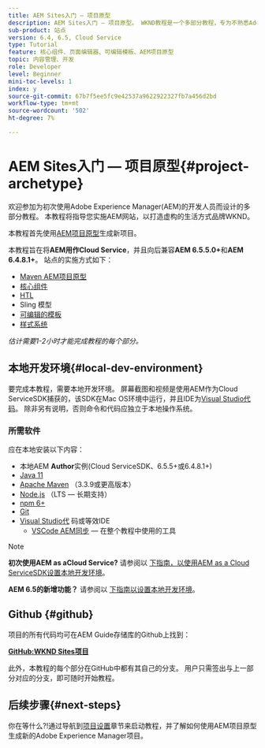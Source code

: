 ```yaml
---
title: AEM Sites入门 — 项目原型
description: AEM Sites入门 — 项目原型。 WKND教程是一个多部分教程，专为不熟悉Adobe Experience Manager的开发人员而设计。 本教程将指导您实施一个AEM网站，以打造一个虚构的生活方式品牌WKND。 本教程涵盖基本主题，如项目设置、Maven原型、核心组件、可编辑模板、客户端库和组件开发。
sub-product: 站点
version: 6.4, 6.5, Cloud Service
type: Tutorial
feature: 核心组件、页面编辑器、可编辑模板、AEM项目原型
topic: 内容管理、开发
role: Developer
level: Beginner
mini-toc-levels: 1
index: y
source-git-commit: 67b7f5ee5fc9e42537a9622922327fb7a456d2bd
workflow-type: tm+mt
source-wordcount: '502'
ht-degree: 7%

---
```



# AEM Sites入门 — 项目原型{#project-archetype}

欢迎参加为初次使用Adobe Experience Manager(AEM)的开发人员而设计的多部分教程。 本教程将指导您实施AEM网站，以打造虚构的生活方式品牌WKND。

本教程首先使用[AEM项目原型](https://experienceleague.adobe.com/docs/experience-manager-core-components/using/developing/archetype/overview.html)生成新项目。

本教程旨在将&#x200B;**AEM用作Cloud Service**，并且向后兼容&#x200B;**AEM 6.5.5.0+**&#x200B;和&#x200B;**AEM 6.4.8.1+**。 站点的实施方式如下：

* [Maven AEM项目原型](https://docs.adobe.com/content/help/zh-Hans/experience-manager-core-components/using/developing/archetype/overview.html)
* [核心组件](https://docs.adobe.com/content/help/zh-Hans/experience-manager-core-components/using/introduction.html)
* [HTL](https://docs.adobe.com/content/help/en/experience-manager-htl/using/getting-started/getting-started.html)
* Sling 模型
* [可编辑的模板](https://docs.adobe.com/content/help/en/experience-manager-learn/sites/page-authoring/template-editor-feature-video-use.html)
* [样式系统](https://docs.adobe.com/content/help/en/experience-manager-learn/sites/page-authoring/style-system-feature-video-use.html)

*估计需要1-2小时才能完成教程的每个部分。*

## 本地开发环境{#local-dev-environment}

要完成本教程，需要本地开发环境。 屏幕截图和视频是使用AEM作为Cloud ServiceSDK捕获的，该SDK在Mac OS环境中运行，并且IDE为[Visual Studio代码](https://code.visualstudio.com/)。 除非另有说明，否则命令和代码应独立于本地操作系统。

### 所需软件

应在本地安装以下内容：

* 本地AEM **Author**&#x200B;实例(Cloud ServiceSDK、6.5.5+或6.4.8.1+)
* [Java 11](https://downloads.experiencecloud.adobe.com/content/software-distribution/en/general.html)
* [Apache Maven](https://maven.apache.org/) （3.3.9或更高版本）
* [Node.js](https://nodejs.org/en/) （LTS — 长期支持）
* [npm 6+](https://www.npmjs.com/)
* [Git](https://git-scm.com/)
* [Visual Studio代](https://code.visualstudio.com/) 码或等效IDE
   * [VSCode AEM同步](https://marketplace.visualstudio.com/items?itemName=yamato-ltd.vscode-aem-sync)  — 在整个教程中使用的工具

>[!NOTE]
>
> **初次使用AEM as aCloud Service?** 请参阅以 [下指南，以使用AEM as a Cloud ServiceSDK设置本地开发环境](https://docs.adobe.com/content/help/en/experience-manager-learn/cloud-service/local-development-environment-set-up/overview.html)。
>
> **AEM 6.5的新增功能？** 请参阅以 [下指南以设置本地开发环境](https://docs.adobe.com/content/help/en/experience-manager-learn/foundation/development/set-up-a-local-aem-development-environment.html)。

## Github {#github}

项目的所有代码均可在AEM Guide存储库的Github上找到：

**[GitHub:WKND Sites项目](https://github.com/adobe/aem-guides-wknd)**

此外，本教程的每个部分在GitHub中都有其自己的分支。 用户只需签出与上一部分对应的分支，即可随时开始教程。

## 后续步骤{#next-steps}

你在等什么?!通过导航到[项目设置](project-setup.md)章节来启动教程，并了解如何使用AEM项目原型生成新的Adobe Experience Manager项目。
